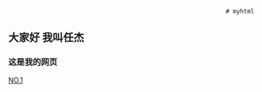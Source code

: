                                                                  # myhtml
## 大家好  我叫任杰
### 这是我的网页
[NO.1](http://jianshu.com)
